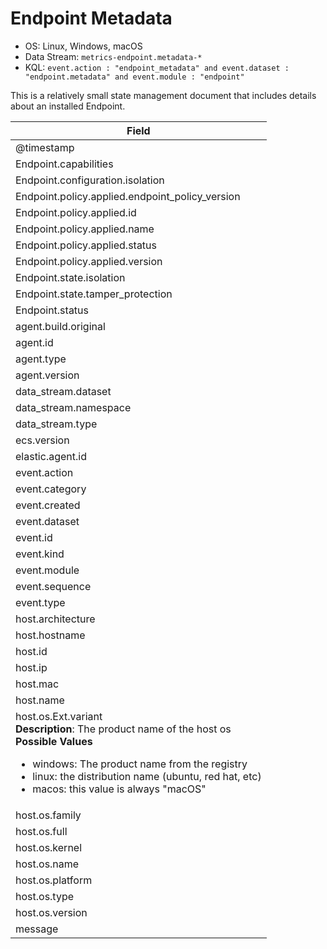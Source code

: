 # Endpoint Metadata

- OS: Linux, Windows, macOS
- Data Stream: `metrics-endpoint.metadata-*`
- KQL: `event.action : "endpoint_metadata" and event.dataset : "endpoint.metadata" and event.module : "endpoint"`

This is a relatively small state management document that includes details about an installed Endpoint.


| Field |
|---|
| @timestamp |
| Endpoint.capabilities |
| Endpoint.configuration.isolation |
| Endpoint.policy.applied.endpoint_policy_version |
| Endpoint.policy.applied.id |
| Endpoint.policy.applied.name |
| Endpoint.policy.applied.status |
| Endpoint.policy.applied.version |
| Endpoint.state.isolation |
| Endpoint.state.tamper_protection |
| Endpoint.status |
| agent.build.original |
| agent.id |
| agent.type |
| agent.version |
| data_stream.dataset |
| data_stream.namespace |
| data_stream.type |
| ecs.version |
| elastic.agent.id |
| event.action |
| event.category |
| event.created |
| event.dataset |
| event.id |
| event.kind |
| event.module |
| event.sequence |
| event.type |
| host.architecture |
| host.hostname |
| host.id |
| host.ip |
| host.mac |
| host.name |
| host.os.Ext.variant <br> **Description**: The product name of the host os<br>**Possible Values**<ul><li>windows: The product name from the registry</li><li>linux: the distribution name (ubuntu, red hat, etc)</li><li>macos: this value is always "macOS"</li>
| host.os.family |
| host.os.full |
| host.os.kernel |
| host.os.name |
| host.os.platform |
| host.os.type |
| host.os.version |
| message |

